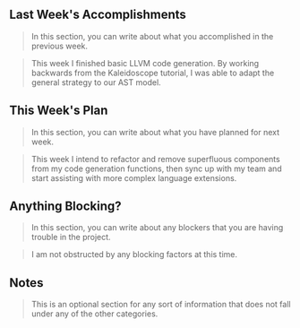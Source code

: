 ## Last Week's Accomplishments

> In this section, you can write about what you accomplished in the previous week.

> This week I finished basic LLVM code generation. By working backwards from the 
Kaleidoscope tutorial, I was able to adapt the general strategy to our AST model.

## This Week's Plan

> In this section, you can write about what you have planned for next week.

> This week I intend to refactor and remove superfluous components from my code generation
functions, then sync up with my team and start assisting with more complex language extensions.

## Anything Blocking?

> In this section, you can write about any blockers that you are having trouble in the project.

> I am not obstructed by any blocking factors at this time.

## Notes

> This is an optional section for any sort of information that does not fall under any of the other categories.
